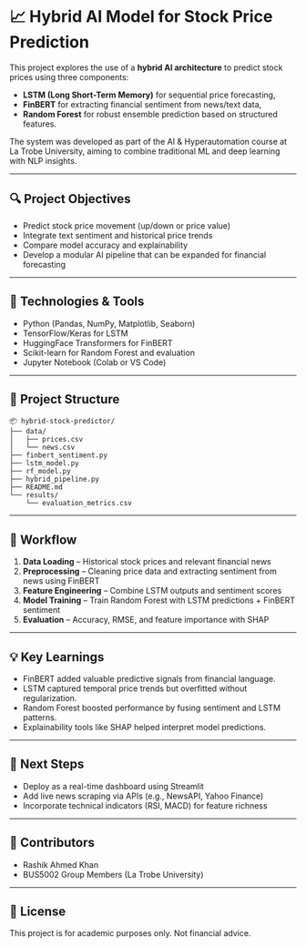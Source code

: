 
# 📈 Hybrid AI Model for Stock Price Prediction

This project explores the use of a **hybrid AI architecture** to predict stock prices using three components:
- **LSTM (Long Short-Term Memory)** for sequential price forecasting,
- **FinBERT** for extracting financial sentiment from news/text data,
- **Random Forest** for robust ensemble prediction based on structured features.

The system was developed as part of the AI & Hyperautomation course at La Trobe University, aiming to combine traditional ML and deep learning with NLP insights.

---

## 🔍 Project Objectives

- Predict stock price movement (up/down or price value)
- Integrate text sentiment and historical price trends
- Compare model accuracy and explainability
- Develop a modular AI pipeline that can be expanded for financial forecasting

---

## 🧠 Technologies & Tools

- Python (Pandas, NumPy, Matplotlib, Seaborn)
- TensorFlow/Keras for LSTM
- HuggingFace Transformers for FinBERT
- Scikit-learn for Random Forest and evaluation
- Jupyter Notebook (Colab or VS Code)

---

## 📁 Project Structure

```
📦 hybrid-stock-predictor/
├── data/
│   ├── prices.csv
│   └── news.csv
├── finbert_sentiment.py
├── lstm_model.py
├── rf_model.py
├── hybrid_pipeline.py
├── README.md
└── results/
    └── evaluation_metrics.csv
```

---

## 🔄 Workflow

1. **Data Loading** – Historical stock prices and relevant financial news
2. **Preprocessing** – Cleaning price data and extracting sentiment from news using FinBERT
3. **Feature Engineering** – Combine LSTM outputs and sentiment scores
4. **Model Training** – Train Random Forest with LSTM predictions + FinBERT sentiment
5. **Evaluation** – Accuracy, RMSE, and feature importance with SHAP

---

## 💡 Key Learnings

- FinBERT added valuable predictive signals from financial language.
- LSTM captured temporal price trends but overfitted without regularization.
- Random Forest boosted performance by fusing sentiment and LSTM patterns.
- Explainability tools like SHAP helped interpret model predictions.

---

## 📌 Next Steps

- Deploy as a real-time dashboard using Streamlit
- Add live news scraping via APIs (e.g., NewsAPI, Yahoo Finance)
- Incorporate technical indicators (RSI, MACD) for feature richness

---

## 🤝 Contributors

- Rashik Ahmed Khan  
- BUS5002 Group Members (La Trobe University)

---

## 📜 License

This project is for academic purposes only. Not financial advice.
